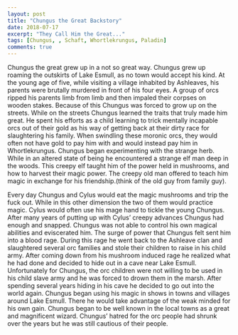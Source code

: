 ```yaml
---
layout: post
title: "Chungus the Great Backstory"
date: 2018-07-17
excerpt: "They Call Him the Great..."
tags: [Chungus, , Schaft, Whortlekrungus, Paladin]
comments: true
---
```


Chungus the great grew up in a not so great way. Chungus grew up roaming the outskirts of Lake Esmull, as no town would accept his kind. At the young age of five, while visiting a village inhabited by Ashleaves, his parents were brutally murdered in front of his four eyes. A group of orcs ripped his parents limb from limb and then impaled their corpses on wooden stakes. Because of this Chungus was forced to grow up on the streets. While on the streets Chungus learned the traits that truly made him great. He spent his efforts as a child learning to trick mentally incapable orcs out of their gold as his way of getting back at their dirty race for slaughtering his family.  When swindling these moronic orcs, they would often not have gold to pay him with and would instead pay him in Whortlekrungus. Chungus began experimenting with the strange herb. While in an altered state of being he encountered a strange elf man deep in the woods. This creepy elf taught him of the power held in mushrooms, and how to harvest their magic power. The creepy old man offered to teach him magic in exchange for his friendship.(think of the old guy from family guy).

Every day Chungus and Cylus would eat the magic mushrooms and trip the fuck out. While in this other dimension the two of them would practice magic. Cylus would often use his mage hand to tickle the young Chungus. After many years of putting up with Cylus’ creepy advances Chungus had enough and snapped. Chungus was not able to control his own magical abilities and eviscerated him. The surge of power that Chungus felt sent him into a blood rage. During this rage he went back to the Ashleave clan and slaughtered several orc families and stole their children to raise in his child army. After coming down from his mushroom induced rage he realized what he had done and decided to hide out in a cave near Lake Esmull. Unfortunately for Chungus, the orc children were not willing to be used in his child slave army and he was forced to drown them in the marsh. After spending several years hiding in his cave he decided to go out into the world again. Chungus began using his magic in shows in towns and villages around Lake Esmull. There he would take advantage of the weak minded for his own gain. Chungus began to be well known in the local towns as a great and magnificent wizard. Chungus’ hatred for the orc people had shrunk over the years but he was still cautious of their people.
